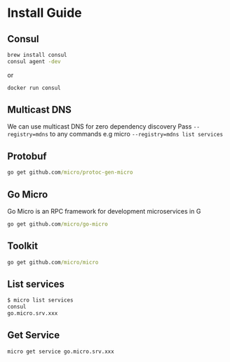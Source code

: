 # Install Guide

## Consul
```cmd
brew install consul
consul agent -dev
```
or
```cmd
docker run consul
```
## Multicast DNS
We can use multicast DNS for zero dependency discovery
Pass `--registry=mdns` to any commands e.g micro `--registry=mdns list services`
## Protobuf
```cmd
go get github.com/micro/protoc-gen-micro
```
## Go Micro
Go Micro is an RPC framework for development microservices in G
```cmd
go get github.com/micro/go-micro
```
## Toolkit
```cmd
go get github.com/micro/micro
```
## List services
```cmd
$ micro list services
consul
go.micro.srv.xxx
```
## Get Service
```cmd
micro get service go.micro.srv.xxx
```